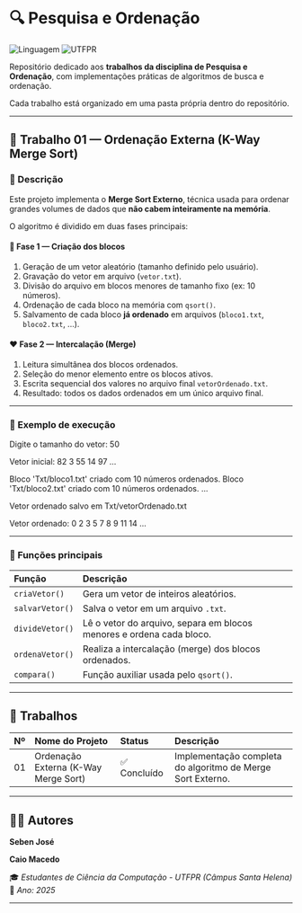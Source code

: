 # 🔍 Pesquisa e Ordenação

![Linguagem](https://img.shields.io/badge/Linguagem-C-blue)
![UTFPR](https://img.shields.io/badge/Universidade-UTFPR-orange?style=flat-square)

Repositório dedicado aos **trabalhos da disciplina de Pesquisa e Ordenação**, com implementações práticas de algoritmos de busca e ordenação.

Cada trabalho está organizado em uma pasta própria dentro do repositório.

---

## 📘 Trabalho 01 — Ordenação Externa (K-Way Merge Sort)

### 🧾 Descrição

Este projeto implementa o **Merge Sort Externo**, técnica usada para ordenar grandes volumes de dados que **não cabem inteiramente na memória**.

O algoritmo é dividido em duas fases principais:

#### 🩵 Fase 1 — Criação dos blocos
1.  Geração de um vetor aleatório (tamanho definido pelo usuário).  
2.  Gravação do vetor em arquivo (`vetor.txt`).  
3.  Divisão do arquivo em blocos menores de tamanho fixo (ex: 10 números).  
4.  Ordenação de cada bloco na memória com `qsort()`.  
5.  Salvamento de cada bloco **já ordenado** em arquivos (`bloco1.txt`, `bloco2.txt`, ...).

#### ❤️ Fase 2 — Intercalação (Merge)
1.  Leitura simultânea dos blocos ordenados.  
2.  Seleção do menor elemento entre os blocos ativos.  
3.  Escrita sequencial dos valores no arquivo final `vetorOrdenado.txt`.  
4.  Resultado: todos os dados ordenados em um único arquivo final.

---

### 🧾 Exemplo de execução

Digite o tamanho do vetor: 50

Vetor inicial:
82 3 55 14 97 ...

Bloco 'Txt/bloco1.txt' criado com 10 números ordenados.
Bloco 'Txt/bloco2.txt' criado com 10 números ordenados.
...

Vetor ordenado salvo em Txt/vetorOrdenado.txt

Vetor ordenado:
0 2 3 5 7 8 9 11 14 ...

---

### 🧠 Funções principais

| Função | Descrição |
|:--------|:-----------|
| `criaVetor()` | Gera um vetor de inteiros aleatórios. |
| `salvarVetor()` | Salva o vetor em um arquivo `.txt`. |
| `divideVetor()` | Lê o vetor do arquivo, separa em blocos menores e ordena cada bloco. |
| `ordenaVetor()` | Realiza a intercalação (merge) dos blocos ordenados. |
| `compara()` | Função auxiliar usada pelo `qsort()`. |

---

## 🚀 Trabalhos

| Nº | Nome do Projeto | Status | Descrição |
|:---|:----------------|:--------|:-----------|
| 01 | Ordenação Externa (K-Way Merge Sort) | ✅ Concluído | Implementação completa do algoritmo de Merge Sort Externo. |

---

## 👨‍💻 Autores

**Seben José**

**Caio Macedo**

🎓 *Estudantes de Ciência da Computação - UTFPR (Câmpus Santa Helena)* 📅 *Ano: 2025*

---
